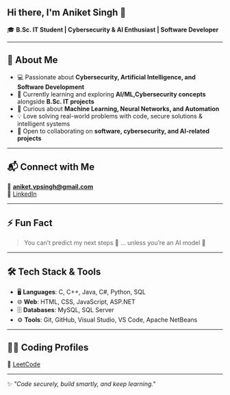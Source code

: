 ## Hi there, I'm Aniket Singh 👋  

🎓 **B.Sc. IT Student | Cybersecurity & AI Enthusiast | Software Developer**  

---

## 👀 About Me  
- 💻 Passionate about **Cybersecurity, Artificial Intelligence, and Software Development**  
- 🌱 Currently learning and exploring **AI/ML,Cybersecurity concepts** alongside **B.Sc. IT projects**  
- 🤖 Curious about **Machine Learning, Neural Networks, and Automation**  
- 💡 Love solving real-world problems with code, secure solutions & intelligent systems  
- 🤝 Open to collaborating on **software, cybersecurity, and AI-related projects**  

---

## 📬 Connect with Me  
📧 **aniket.vpsingh@gmail.com**  
🔗 [LinkedIn](https://www.linkedin.com/in/aniket-virendra-pratap-singh-7a48712b0/)  

---

## ⚡ Fun Fact  
> You can’t predict my next steps 🚀 … unless you’re an AI model 🤖  

---

## 🛠️ Tech Stack & Tools  
- 🖥️ **Languages**: C, C++, Java, C#, Python, SQL  
- 🌐 **Web**: HTML, CSS, JavaScript, ASP.NET  
- 🗄️ **Databases**: MySQL, SQL Server    
- ⚙️ **Tools**: Git, GitHub, Visual Studio, VS Code, Apache NetBeans  

---

## 🧑‍💻 Coding Profiles  
🔗 [LeetCode](https://leetcode.com/u/aniket2110/)  

---

✨ *"Code securely, build smartly, and keep learning."*  
